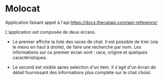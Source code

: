 # Molocat

Application faisant appel à l'api https://docs.thecatapi.com/api-reference/

L'application est composée de deux écrans.

- Le premier affiche la liste des races de chat. 
Il est possible de trier (via le menu en haut à droite), de faire une recherche par nom.
Les informations sur ce premier écran sont : race, origine et quelques caractéristiques.

- Le second est visible apres selection d'un item.
Il s'agit d'un écran de détail fournissant des informations plus complète sur le chat choisi.
